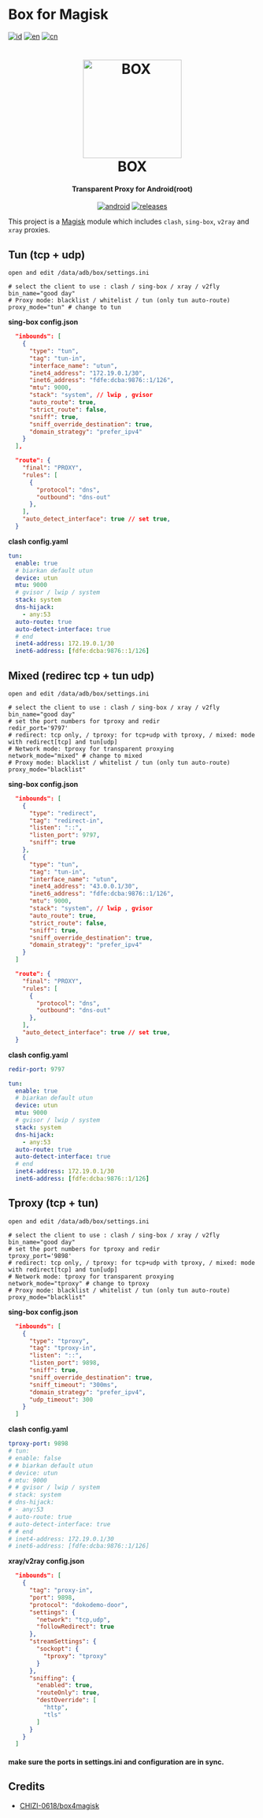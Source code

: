 # Box for Magisk

[![id](https://img.shields.io/badge/id-blue.svg?style=for-the-badge)](docs/index_id.md) [![en](https://img.shields.io/badge/en-blue.svg?style=for-the-badge)](docs/index_en.md) [![cn](https://img.shields.io/badge/cn-blue.svg?style=for-the-badge)](docs/index_cn.md)

<h1 align="center">
  <img src="https://github.com/taamarin/box_for_magisk/blob/master/docs/box.svg" alt="BOX" width="200">
  <br>BOX<br>
</h1>
<h4 align="center">Transparent Proxy for Android(root)</h4>

<div align="center">

[![android](https://img.shields.io/badge/Android-3DDC84?style=for-the-badge&logo=android&logoColor=white)]()
[![releases](https://img.shields.io/github/downloads/taamarin/box_for_magisk/total.svg?style=for-the-badge)](https://github.com/taamarin/box_for_magisk/releases)

</div>

This project is a [Magisk](https://github.com/topjohnwu/Magisk) module which includes `clash`, `sing-box`, `v2ray` and `xray` proxies.

## Tun (tcp + udp)

`open and edit /data/adb/box/settings.ini`

```shell
# select the client to use : clash / sing-box / xray / v2fly
bin_name="good day"
# Proxy mode: blacklist / whitelist / tun (only tun auto-route)
proxy_mode="tun" # change to tun
```

**sing-box config.json**

```json
  "inbounds": [
    {
      "type": "tun",
      "tag": "tun-in",
      "interface_name": "utun",
      "inet4_address": "172.19.0.1/30",
      "inet6_address": "fdfe:dcba:9876::1/126",
      "mtu": 9000,
      "stack": "system", // lwip , gvisor
      "auto_route": true,
      "strict_route": false,
      "sniff": true,
      "sniff_override_destination": true,
      "domain_strategy": "prefer_ipv4"
    }
  ],
```

```json
  "route": {
    "final": "PROXY",
    "rules": [
      {
        "protocol": "dns",
        "outbound": "dns-out"
      },
    ],
    "auto_detect_interface": true // set true,
  }
```

**clash config.yaml**

```yaml
tun:
  enable: true
  # biarkan default utun
  device: utun
  mtu: 9000
  # gvisor / lwip / system
  stack: system
  dns-hijack:
    - any:53
  auto-route: true
  auto-detect-interface: true
  # end
  inet4-address: 172.19.0.1/30
  inet6-address: [fdfe:dcba:9876::1/126]
```

## Mixed (redirec tcp + tun udp)

`open and edit /data/adb/box/settings.ini`

```shell
# select the client to use : clash / sing-box / xray / v2fly
bin_name="good day"
# set the port numbers for tproxy and redir
redir_port='9797'
# redirect: tcp only, / tproxy: for tcp+udp with tproxy, / mixed: mode with redirect[tcp] and tun[udp]
# Network mode: tproxy for transparent proxying
network_mode="mixed" # change to mixed
# Proxy mode: blacklist / whitelist / tun (only tun auto-route)
proxy_mode="blacklist"
```

**sing-box config.json**

```json
  "inbounds": [
    {
      "type": "redirect",
      "tag": "redirect-in",
      "listen": "::",
      "listen_port": 9797,
      "sniff": true
    },
    {
      "type": "tun",
      "tag": "tun-in",
      "interface_name": "utun",
      "inet4_address": "43.0.0.1/30",
      "inet6_address": "fdfe:dcba:9876::1/126",
      "mtu": 9000,
      "stack": "system", // lwip , gvisor
      "auto_route": true,
      "strict_route": false,
      "sniff": true,
      "sniff_override_destination": true,
      "domain_strategy": "prefer_ipv4"
    }
  ]
```

```json
  "route": {
    "final": "PROXY",
    "rules": [
      {
        "protocol": "dns",
        "outbound": "dns-out"
      },
    ],
    "auto_detect_interface": true // set true,
  }
```

**clash config.yaml**

```yaml
redir-port: 9797

tun:
  enable: true
  # biarkan default utun
  device: utun
  mtu: 9000
  # gvisor / lwip / system
  stack: system
  dns-hijack:
    - any:53
  auto-route: true
  auto-detect-interface: true
  # end
  inet4-address: 172.19.0.1/30
  inet6-address: [fdfe:dcba:9876::1/126]
```

## Tproxy (tcp + tun)

`open and edit /data/adb/box/settings.ini`

```shell
# select the client to use : clash / sing-box / xray / v2fly
bin_name="good day"
# set the port numbers for tproxy and redir
tproxy_port='9898'
# redirect: tcp only, / tproxy: for tcp+udp with tproxy, / mixed: mode with redirect[tcp] and tun[udp]
# Network mode: tproxy for transparent proxying
network_mode="tproxy" # change to tproxy
# Proxy mode: blacklist / whitelist / tun (only tun auto-route)
proxy_mode="blacklist"
```

**sing-box config.json**

```json
  "inbounds": [
    {
      "type": "tproxy",
      "tag": "tproxy-in",
      "listen": "::",
      "listen_port": 9898,
      "sniff": true,
      "sniff_override_destination": true,
      "sniff_timeout": "300ms",
      "domain_strategy": "prefer_ipv4",
      "udp_timeout": 300
    }
  ]
```

**clash config.yaml**

```yaml
tproxy-port: 9898
# tun:
# enable: false
# # biarkan default utun
# device: utun
# mtu: 9000
# # gvisor / lwip / system
# stack: system
# dns-hijack:
# - any:53
# auto-route: true
# auto-detect-interface: true
# # end
# inet4-address: 172.19.0.1/30
# inet6-address: [fdfe:dcba:9876::1/126]
```

**xray/v2ray config.json**

```json
  "inbounds": [
    {
      "tag": "proxy-in",
      "port": 9898,
      "protocol": "dokodemo-door",
      "settings": {
        "network": "tcp,udp",
        "followRedirect": true
      },
      "streamSettings": {
        "sockopt": {
          "tproxy": "tproxy"
        }
      },
      "sniffing": {
        "enabled": true,
        "routeOnly": true,
        "destOverride": [
          "http",
          "tls"
        ]
      }
    }
  ]
```

#### make sure the ports in settings.ini and configuration are in sync.

## Credits

- [CHIZI-0618/box4magisk](https://github.com/CHIZI-0618/box4magisk)
